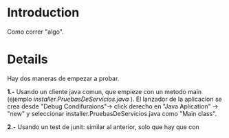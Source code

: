 # Introduction #

Como correr "algo".


# Details #

Hay dos maneras de empezar a probar.

**1.-** Usando un cliente java comun, que empieze con un metodo main (ejemplo _installer.PruebasDeServicios.java_ ). El lanzador de la aplicacion se crea desde "Debug Condifuraions"-> click derecho en "Java Aplication" -> "new" y seleccionar installer.PruebasDeServicios.java como "Main class".

**2.-** Usando un test de junit: similar al anterior, solo que hay que con